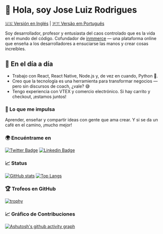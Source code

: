 # 👋 Hola, soy Jose Luiz Rodrigues

[🇺🇸 Versión en Inglés](README.en.md) | [🇵🇹 Versão em Português](README.pt.md)

Soy desarrollador, profesor y entusiasta del caos controlado que es la vida en el mundo del código. Cofundador de [inmmerce](https://inmmerce.com) — una plataforma online que enseña a los desarrolladores a ensuciarse las manos y crear cosas increíbles.

## 🚀 En el día a día

- Trabajo con React, React Native, Node.js y, de vez en cuando, Python 🐍.
- Creo que la tecnología es una herramienta para transformar negocios — pero sin discursos de coach, ¿vale? 😅
- Tengo experiencia con VTEX y comercio electrónico. Si hay carrito y checkout, ¡estamos juntos!

### 🤘 Lo que me impulsa

Aprender, enseñar y compartir ideas con gente que ama crear. Y si se da un café en el camino, ¡mucho mejor!

### 🌍 Encuéntrame en

[![Twitter Badge](https://img.shields.io/badge/-@zeluizr-ffc107?style=flat-square&labelColor=ffc107&logo=twitter&logoColor=white&link=https://twitter.com/zeluizr)](https://twitter.com/zeluizr)
[![Linkedin Badge](https://img.shields.io/badge/-Jose%20Luiz%20Rodrigues-ffc107?style=flat-square&logo=Linkedin&logoColor=white&link=https://www.linkedin.com/in/zeluizr/)](https://www.linkedin.com/in/zeluizr/)

### 📈 Status

[![GitHub stats](https://github-readme-stats.vercel.app/api?username=zeluizr&show_icons=true&include_all_commits=true&count_private=true)](https://github.com/zeluizr)
[![Top Langs](https://github-readme-stats.vercel.app/api/top-langs/?username=zeluizr&layout=compact&langs_count=7)](https://github.com/zeluizr)

### 🏆 Trofeos en GitHub

[![trophy](https://github-profile-trophy.vercel.app/?username=zeluizr&column=7)](https://github.com/zeluizr)

### 📈 Gráfico de Contribuciones

[![Ashutosh's github activity graph](https://github-readme-activity-graph.vercel.app/graph?username=zeluizr)](https://github.com/zeluizr)
